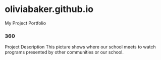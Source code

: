 # oliviabaker.github.io
My Project Portfolio
### 360
<script src='//vizor.io/static/scripts/vizor-360-embed.js' data-vizorurl='//vizor.io/embed/oliviabaker8127/high-school-auditorium'></script>
Project Description
This picture shows where our school meets to watch programs presented by other communities or our school. 

